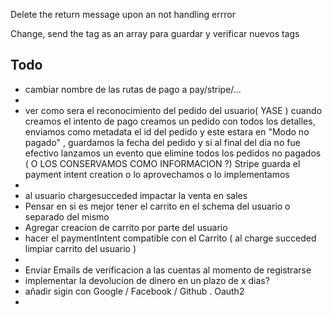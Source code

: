 Delete the return message upon an not handling errror 

Change, send the tag as an array para guardar y verificar nuevos tags

## Todo
- cambiar nombre de las rutas de pago a pay/stripe/...
- 
- ver como sera el reconocimiento del pedido del usuario( YASE ) cuando creamos el intento de pago creamos un pedido con todos los detalles, enviamos como metadata el id del pedido y este estara en "Modo no pagado" , guardamos la fecha del pedido y si al final del dia no fue efectivo lanzamos un evento que elimine todos los pedidos no pagados ( O LOS CONSERVAMOS COMO INFORMACION ?) Stripe guarda el payment intent creation o lo aprovechamos o lo implementamos
- 
- al usuario chargesucceded impactar la venta en sales
- Pensar en si es mejor tener el carrito en el schema del usuario o separado del mismo
- Agregar creacion de carrito por parte del usuario
- hacer el paymentIntent compatible con el Carrito ( al charge succeded limpiar carrito del usuario )
- 
- Enviar Emails de verificacion a las cuentas al momento de registrarse
- implementar la devolucion de dinero en un plazo de x dias?
- añadir sigin con Google / Facebook / Github . Oauth2
- 

